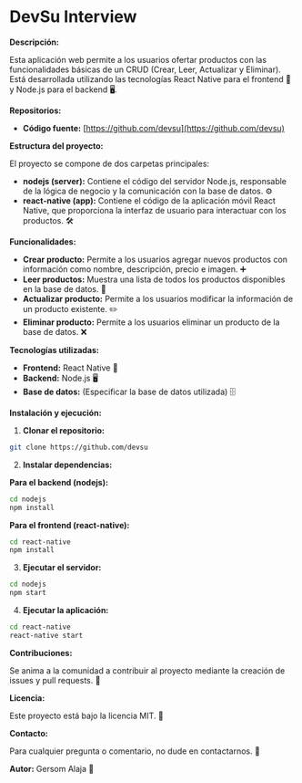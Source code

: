 # DevSu Interview

**Descripción:**

Esta aplicación web permite a los usuarios ofertar productos con las funcionalidades básicas de un CRUD (Crear, Leer, Actualizar y Eliminar). Está desarrollada utilizando las tecnologías React Native para el frontend 📱 y Node.js para el backend 🖥️.

**Repositorios:**

* **Código fuente:** [https://github.com/devsu](https://github.com/devsu)

**Estructura del proyecto:**

El proyecto se compone de dos carpetas principales:

* **nodejs (server):** Contiene el código del servidor Node.js, responsable de la lógica de negocio y la comunicación con la base de datos. ⚙️
* **react-native (app):** Contiene el código de la aplicación móvil React Native, que proporciona la interfaz de usuario para interactuar con los productos. 🛠️

**Funcionalidades:**

* **Crear producto:** Permite a los usuarios agregar nuevos productos con información como nombre, descripción, precio e imagen. ➕
* **Leer productos:** Muestra una lista de todos los productos disponibles en la base de datos. 📄
* **Actualizar producto:** Permite a los usuarios modificar la información de un producto existente. ✏️
* **Eliminar producto:** Permite a los usuarios eliminar un producto de la base de datos. ❌

**Tecnologías utilizadas:**

* **Frontend:** React Native 📱
* **Backend:** Node.js 🖥️
* **Base de datos:** (Especificar la base de datos utilizada) 🗄️

**Instalación y ejecución:**

1. **Clonar el repositorio:**

```bash
git clone https://github.com/devsu
```

2. **Instalar dependencias:**

**Para el backend (nodejs):**

```bash
cd nodejs
npm install
```

**Para el frontend (react-native):**

```bash
cd react-native
npm install
```

3. **Ejecutar el servidor:**

```bash
cd nodejs
npm start
```

4. **Ejecutar la aplicación:**

```bash
cd react-native
react-native start
```

**Contribuciones:**

Se anima a la comunidad a contribuir al proyecto mediante la creación de issues y pull requests. 🌟

**Licencia:**

Este proyecto está bajo la licencia MIT. 📜

**Contacto:**

Para cualquier pregunta o comentario, no dude en contactarnos. 📧

**Autor:** Gersom Alaja 🌟